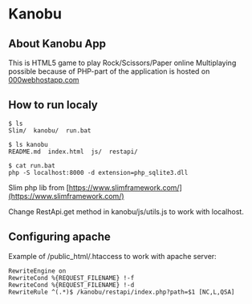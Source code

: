 # Kanobu
## About Kanobu App
This is HTML5 game to play Rock/Scissors/Paper online
Multiplaying possible because of PHP-part of the application is hosted on [000webhostapp.com](https://ahotoha.000webhostapp.com/kanobu/)

## How to run localy

    $ ls
    Slim/  kanobu/  run.bat

    $ ls kanobu
    README.md  index.html  js/  restapi/

    $ cat run.bat
    php -S localhost:8000 -d extension=php_sqlite3.dll

Slim php lib from [https://www.slimframework.com/](https://www.slimframework.com/)

Change RestApi.get method in kanobu/js/utils.js to work with localhost.

## Configuring apache
Example of /public_html/.htaccess to work with apache server:

    RewriteEngine on
    RewriteCond %{REQUEST_FILENAME} !-f
    RewriteCond %{REQUEST_FILENAME} !-d
    RewriteRule ^(.*)$ /kanobu/restapi/index.php?path=$1 [NC,L,QSA]

